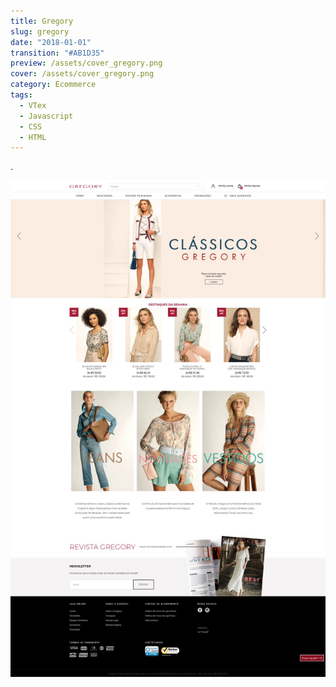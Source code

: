 ```yaml
---
title: Gregory
slug: gregory
date: "2018-01-01"
transition: "#AB1D35"
preview: /assets/cover_gregory.png
cover: /assets/cover_gregory.png
category: Ecommerce
tags:
  - VTex
  - Javascript
  - CSS
  - HTML
---
```


.

![](/assets/gregory_01.jpg)
